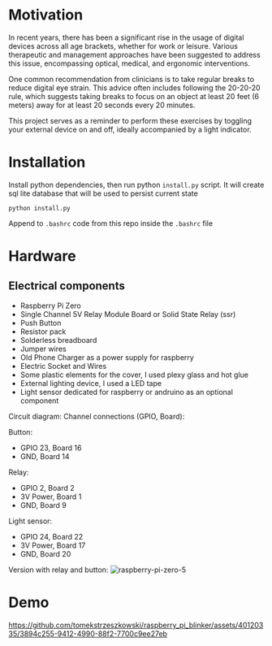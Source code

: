 # Motivation

In recent years, there has been a significant rise in the usage of digital devices across all age brackets, whether for work or leisure. Various therapeutic and management approaches have been suggested to address this issue, encompassing optical, medical, and ergonomic interventions.

One common recommendation from clinicians is to take regular breaks to reduce digital eye strain. This advice often includes following the 20-20-20 rule, which suggests taking breaks to focus on an object at least 20 feet (6 meters) away for at least 20 seconds every 20 minutes.

This project serves as a reminder to perform these exercises by toggling your external device on and off, ideally accompanied by a light indicator.

# Installation

Install python dependencies, then run python `install.py` script. It will create sql lite database
that will be used to persist current state

```
python install.py
```
Append to `.bashrc` code from this repo inside the `.bashrc` file
# Hardware 

## Electrical components
 - Raspberry Pi Zero
 - Single Channel 5V Relay Module Board or Solid State Relay (ssr)
 - Push Button
 - Resistor pack
 - Solderless breadboard
 - Jumper wires
 - Old Phone Charger as a power supply for raspberry
 - Electric Socket and Wires
 - Some plastic elements for the cover, I used plexy glass and hot glue
 - External lighting device, I used a LED tape
 - Light sensor dedicated for raspberry or andruino as an optional component

Circuit diagram:
Channel connections (GPIO, Board):

Button:
 - GPIO 23, Board 16
 - GND, Board 14

Relay:
 - GPIO 2, Board 2
 - 3V Power, Board 1
 - GND, Board 9

Light sensor:
 - GPIO 24, Board 22
 - 3V Power, Board 17
 - GND, Board 20

Version with relay and button:
![raspberry-pi-zero-5](https://github.com/tomekstrzeszkowski/raspberry_pi_blinker/assets/40120335/d6e8e9a6-460b-4b76-8fe5-7d1bba4f82ce)



# Demo



https://github.com/tomekstrzeszkowski/raspberry_pi_blinker/assets/40120335/3894c255-9412-4990-88f2-7700c9ee27eb



